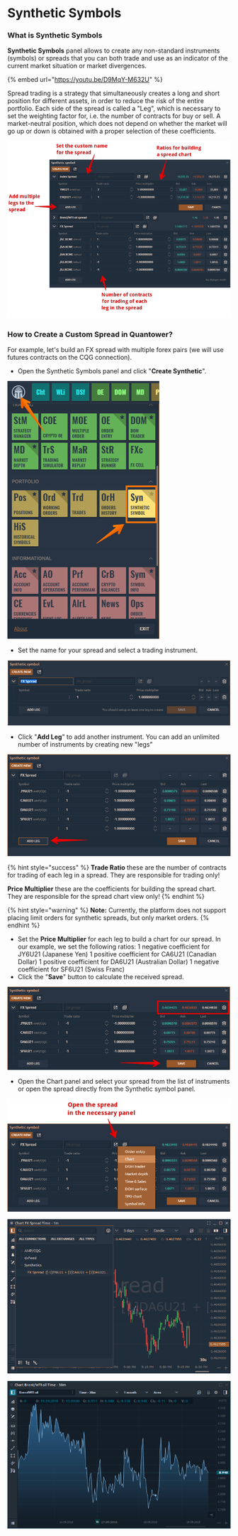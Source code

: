 # Synthetic Symbols

### What is Synthetic Symbols

**Synthetic Symbols** panel allows to create any non-standard instruments \(symbols\) or spreads that you can both trade and use as an indicator of the current market situation or market divergences.

{% embed url="https://youtu.be/D9MqY-M632U" %}

Spread trading is a strategy that simultaneously creates a long and short position for different assets, in order to reduce the risk of the entire portfolio. Each side of the spread is called a "Leg", which is necessary to set the weighting factor for, i.e. the number of contracts for buy or sell. A market-neutral position, which does not depend on whether the market will go up or down is obtained with a proper selection of these coefficients.

![General view of Synthetic Symbols in Quantower platform](../.gitbook/assets/synthetic-symbol-2021-06-21-18.53.16.png)

### How to Create a Custom Spread in Quantower?

For example, let's build an FX spread with multiple forex pairs \(we will use futures contracts on the CQG connection\).

* Open the Synthetic Symbols panel and click "**Create Synthetic**".

![](../.gitbook/assets/image%20%28245%29.png)

* Set the name for your spread and select a trading instrument.

![](../.gitbook/assets/image%20%28259%29.png)

* Click "**Add Leg**" to add another instrument. You can add an unlimited number of instruments by creating new "legs"

![Click &quot;Add Leg&quot; to add another instrument for Synthetic symbol](../.gitbook/assets/image%20%28263%29.png)

{% hint style="success" %}
**Trade Ratio** these are the number of contracts for trading of each leg in a spread. They are responsible for trading only!

**Price Multiplier** these are the coefficients for building the spread chart. They are responsible for the spread chart view only!
{% endhint %}

{% hint style="warning" %}
**Note:** Currently, the platform does not support placing limit orders for synthetic spreads, but only market orders.
{% endhint %}

* Set the **Price Multiplier** for each leg to build a chart for our spread. In our example, we set the following ratios:   1 negative coefficient for JY6U21 \(Japanese Yen\)    1 positive coefficient for CA6U21 \(Canadian Dollar\)   1 positive coefficient for DA6U21 \(Australian Dollar\)   1 negative coefficient for SF6U21 \(Swiss Franc\) 
* Click the "**Save**" button to calculate the received spread.

![](../.gitbook/assets/image%20%28261%29.png)

* Open the Chart panel and select your spread from the list of instruments or open the spread directly from the Synthetic symbol panel.

![Open the spread in the desired panel](../.gitbook/assets/image%20%28255%29.png)

![FX Spread of multiple forex pairs](../.gitbook/assets/image%20%28256%29.png)

![Spread between WTI and Brent Crude Oil](../.gitbook/assets/spread-between-wti-and-brent-crude-oil.png)

